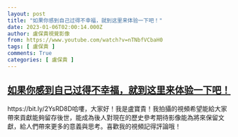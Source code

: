 ```yaml
---
layout: post
title: "如果你感到自己过得不幸福，就到这里来体验一下吧！"
date: 2023-01-06T02:00:14.000Z
author: 盧保貴視覺影像
from: https://www.youtube.com/watch?v=nTNbfVCbaH0
tags: [ 盧保貴 ]
comments: True
categories: [ 盧保貴 ]
---
```

<!--1672970414000-->
[如果你感到自己过得不幸福，就到这里来体验一下吧！](https://www.youtube.com/watch?v=nTNbfVCbaH0)
------

<div>
https://bit.ly/2YsRD8D哈嘍，大家好！我是盧寶貴！我拍攝的視頻希望能給大家帶來貢獻能夠留存後世，能成為後人對現在的歷史參考期待影像能為將來保留文獻，給人們帶來更多的意義與思考。喜歡我的視頻記得評論哦！
</div>
